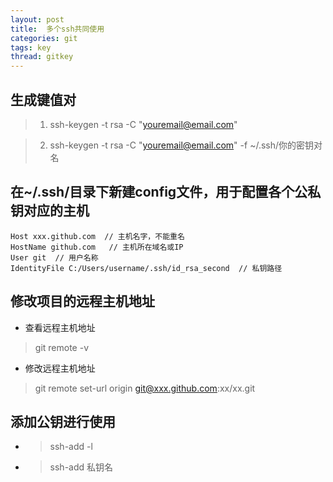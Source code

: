 ```yaml
---
layout: post
title:  多个ssh共同使用
categories: git
tags: key
thread: gitkey
---
```


## 生成键值对
> 1. ssh-keygen -t rsa -C "youremail@email.com"

> 2. ssh-keygen -t rsa -C "youremail@email.com" -f ~/.ssh/你的密钥对名

## 在~/.ssh/目录下新建config文件，用于配置各个公私钥对应的主机
```
Host xxx.github.com  // 主机名字，不能重名
HostName github.com   // 主机所在域名或IP
User git  // 用户名称
IdentityFile C:/Users/username/.ssh/id_rsa_second  // 私钥路径
```
## 修改项目的远程主机地址
* 查看远程主机地址
> git remote -v
* 修改远程主机地址
> git remote set-url origin git@xxx.github.com:xx/xx.git

## 添加公钥进行使用
* > ssh-add -l
* > ssh-add 私钥名